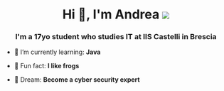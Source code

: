 <h1 align="center">Hi 👋, I'm Andrea <img src= "https://www.codewars.com/users/andrebellu/badges/micro"></img></h1>
<h3 align="center">I'm a 17yo student who studies IT at IIS Castelli in Brescia</h3>

- 🌱 I’m currently learning: **Java**

- 🐸 Fun fact: **I like frogs**

- 💭 Dream: **Become a cyber security expert**




